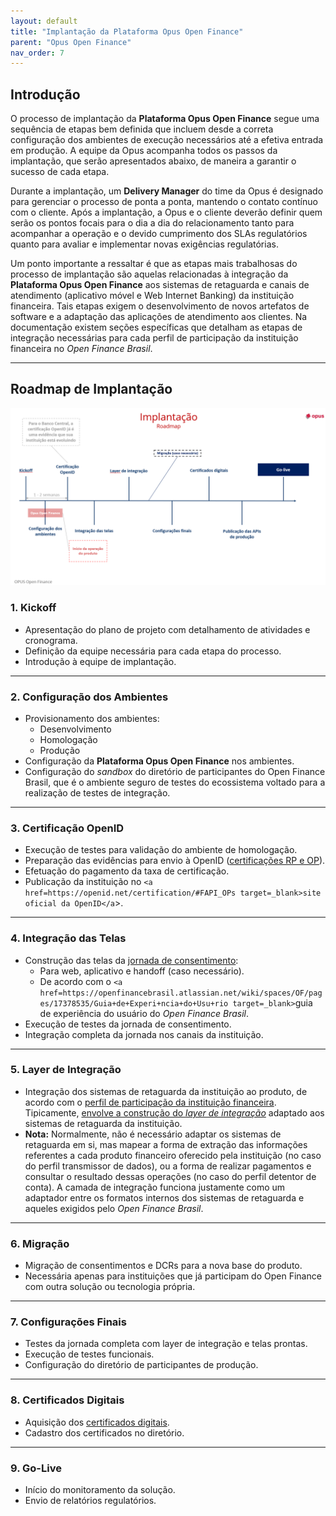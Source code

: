 ```yaml
---
layout: default
title: "Implantação da Plataforma Opus Open Finance"
parent: "Opus Open Finance"
nav_order: 7
---
```

## Introdução

O processo de implantação da **Plataforma Opus Open Finance** segue uma sequência de etapas bem definida que incluem desde a correta configuração dos ambientes de execução necessários até a efetiva entrada em produção. A equipe da Opus acompanha todos os passos da implantação, que serão apresentados abaixo, de maneira a garantir o sucesso de cada etapa.

Durante a implantação, um **Delivery Manager** do time da Opus é designado para gerenciar o processo de ponta a ponta, mantendo o contato contínuo com o cliente. Após a implantação, a Opus e o cliente deverão definir quem serão os pontos focais para o dia a dia do relacionamento tanto para acompanhar a operação e o devido cumprimento dos SLAs regulatórios quanto para avaliar e implementar novas exigências regulatórias.

Um ponto importante a ressaltar é que as etapas mais trabalhosas do processo de implantação são aquelas relacionadas à integração da **Plataforma Opus Open Finance** aos sistemas de retaguarda e canais de atendimento (aplicativo móvel e Web Internet Banking) da instituição financeira. Tais etapas exigem o desenvolvimento de novos artefatos de software e a adaptação das aplicações de atendimento aos clientes. Na documentação existem seções específicas que detalham as etapas de integração necessárias para cada perfil de participação da instituição financeira no *Open Finance Brasil*.

---

## Roadmap de Implantação

![Roadmap](./images/implantação.png)

### 1. **Kickoff**

- Apresentação do plano de projeto com detalhamento de atividades e cronograma.
- Definição da equipe necessária para cada etapa do processo.
- Introdução à equipe de implantação.

---

### 2. **Configuração dos Ambientes**

- Provisionamento dos ambientes:
  - Desenvolvimento
  - Homologação
  - Produção
- Configuração da **Plataforma Opus Open Finance** nos ambientes.
- Configuração do *sandbox* do diretório de participantes do Open Finance Brasil, que é o ambiente seguro de testes do ecossistema voltado para a realização de testes de integração.

---

### 3. **Certificação OpenID**

- Execução de testes para validação do ambiente de homologação.
- Preparação das evidências para envio à OpenID ([certificações RP e OP](../../Open-Finance-Brasil/OFB-Certificações.md)).
- Efetuação do pagamento da taxa de certificação.
- Publicação da instituição no `<a href=https://openid.net/certification/#FAPI_OPs target=_blank>site oficial da OpenID</a`>.

---

### 4. **Integração das Telas**

- Construção das telas da [jornada de consentimento](../../Open-Finance-Brasil/JornadaConsentimento/OFB-JornadaConsentimento.md):
  - Para web, aplicativo e handoff (caso necessário).
  - De acordo com o `<a href=https://openfinancebrasil.atlassian.net/wiki/spaces/OF/pages/17378535/Guia+de+Experi+ncia+do+Usu+rio target=_blank>`guia de experiência do usuário</a> do *Open Finance Brasil*.
- Execução de testes da jornada de consentimento.
- Integração completa da jornada nos canais da instituição.

---

### 5. **Layer de Integração**

- Integração dos sistemas de retaguarda da instituição ao produto, de acordo com o [perfil de participação da instituição financeira](../../Open-Finance-Brasil/PerfisOFB/OFB-Perfis.md). Tipicamente, [envolve a construção do *layer de integração*](../OOF-Integração.md) adaptado aos sistemas de retaguarda da instituição.
- **Nota:** Normalmente, não é necessário adaptar os sistemas de retaguarda em si, mas mapear a forma de extração das informações referentes a cada produto financeiro oferecido pela instituição (no caso do perfil transmissor de dados), ou a forma de realizar pagamentos e consultar o resultado dessas operações (no caso do perfil detentor de conta). A camada de integração funciona justamente como um adaptador entre os formatos internos dos sistemas de retaguarda e aqueles exigidos pelo *Open Finance Brasil*.

---

### 6. **Migração**

- Migração de consentimentos e DCRs para a nova base do produto.
- Necessária apenas para instituições que já participam do Open Finance com outra solução ou tecnologia própria.

---

### 7. **Configurações Finais**

- Testes da jornada completa com layer de integração e telas prontas.
- Execução de testes funcionais.
- Configuração do diretório de participantes de produção.

---

### 8. **Certificados Digitais**

- Aquisição dos [certificados digitais](../../Open-Finance-Brasil/OFB-Certificações.md).
- Cadastro dos certificados no diretório.

---

### 9. **Go-Live**

- Início do monitoramento da solução.
- Envio de relatórios regulatórios.
